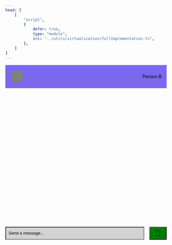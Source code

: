 ```yaml
---
head: [
    [
        "script",
        {
            defer: true,
            type: "module",
            src: "../utils/virtualization/fullImplementation.ts",
        },
    ]
]
---
```


<!-- markdownlint-disable MD007 MD010 MD013 MD024 MD028 MD033 MD041 -->

<!-- TODO: make viewport and message elements absolute pos'd -->
<style>
.vp-doc li + li {
    margin-top: 0;
}

#BottomObserver {
    align-items: center;
    background-color: brown;
    display: flex;
    justify-content: center;
    padding: 1rem 0;
    width: 100%;
}

#TopObserver {
    align-items: center;
    background-color: blueviolet;
    display: flex;
    justify-content: center;
    padding: 1rem 0;
    width: 100%;
}

#VirtualList {
    margin: 0;
    padding: 0;
    position: relative;
}

.Conversation {
    display: flex;
    flex-direction: column;
}

.Conversation__avatar {
    background-color: grey;
    border-radius: 50%;
    height: 40px;
    width: 40px;
}

.Conversation__button {
    background-color: green;
    font-size: 24px;
    height: 40px;
    padding: 0 1rem;
}

.Conversation__contact {
    color: black;
}

.Conversation__header {
    align-items: center;
    background-color: mediumslateblue;
    display: flex;
    justify-content: space-between;
    padding: 1rem;
}

.Conversation__inputs {
    align-items: center;
    display: flex;
}

.Conversation__input {
    background-color: lightgrey;
    color: black;
    flex-grow: 1;
    height: 40px;
    margin-right: 1rem;
    padding: 0.5rem;
}

.Conversation__input::placeholder {
    color: black;
    margin-left: 1rem;
}

.Conversation__VirtualList {
    contain: layout;
    height: 400px;
    margin: 1rem 0;
    overflow-y: auto;
    padding: 0;
    /* Creates a new stacking context */
    position: relative;
}

.Message {
    align-items: center;
    background-color: lightgrey;
    display: flex;
    padding: 1rem;
    position: absolute;
    width: 100%;
}

.Message:last-child {
    margin-bottom: 0;
}

.Message__avatar {
    align-items: center;
    background-color: grey;
    border-radius: 50%;
    display: flex;
    height: 40px;
    justify-content: center;
    margin-right: 1rem;
    min-width: 40px;
}

.Message__author {
    color: black;
    flex-basis: 150px;
    margin-right: 1rem
}

.Message__content {
    color: black;
    flex-grow: 1;
    text-align: right;
}
</style>

<div class="Conversation">
    <div class="Conversation__header">
        <div class="Conversation__avatar"></div>
        <label class="Conversation__contact">Person B</label>
    </div>
    <div class="Conversation__VirtualList"></div>
    <div class="Conversation__inputs">
        <input
            class="Conversation__input"
            placeholder="Send a message..."
            type="text"
        />
        <button class="Conversation__button">📨</button>
    </div>
</div>
